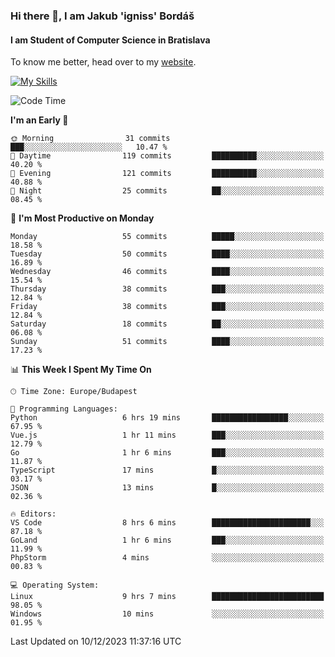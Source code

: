 ### Hi there 👋, I am Jakub 'igniss' Bordáš

#### I am Student of Computer Science in Bratislava
To know me better, head over to my [website](https://bordas.sk).

[![My Skills](https://skillicons.dev/icons?i=js,html,css,figma,svelte,java,kotlin,python,postgresql,typescript,nest,nodejs)](https://bordas.sk)


<!--START_SECTION:waka-->
![Code Time](http://img.shields.io/badge/Code%20Time-1%2C305%20hrs%202%20mins-blue)

**I'm an Early 🐤** 

```text
🌞 Morning                31 commits          ███░░░░░░░░░░░░░░░░░░░░░░   10.47 % 
🌆 Daytime                119 commits         ██████████░░░░░░░░░░░░░░░   40.20 % 
🌃 Evening                121 commits         ██████████░░░░░░░░░░░░░░░   40.88 % 
🌙 Night                  25 commits          ██░░░░░░░░░░░░░░░░░░░░░░░   08.45 % 
```
📅 **I'm Most Productive on Monday** 

```text
Monday                   55 commits          █████░░░░░░░░░░░░░░░░░░░░   18.58 % 
Tuesday                  50 commits          ████░░░░░░░░░░░░░░░░░░░░░   16.89 % 
Wednesday                46 commits          ████░░░░░░░░░░░░░░░░░░░░░   15.54 % 
Thursday                 38 commits          ███░░░░░░░░░░░░░░░░░░░░░░   12.84 % 
Friday                   38 commits          ███░░░░░░░░░░░░░░░░░░░░░░   12.84 % 
Saturday                 18 commits          ██░░░░░░░░░░░░░░░░░░░░░░░   06.08 % 
Sunday                   51 commits          ████░░░░░░░░░░░░░░░░░░░░░   17.23 % 
```


📊 **This Week I Spent My Time On** 

```text
🕑︎ Time Zone: Europe/Budapest

💬 Programming Languages: 
Python                   6 hrs 19 mins       █████████████████░░░░░░░░   67.95 % 
Vue.js                   1 hr 11 mins        ███░░░░░░░░░░░░░░░░░░░░░░   12.79 % 
Go                       1 hr 6 mins         ███░░░░░░░░░░░░░░░░░░░░░░   11.87 % 
TypeScript               17 mins             █░░░░░░░░░░░░░░░░░░░░░░░░   03.17 % 
JSON                     13 mins             █░░░░░░░░░░░░░░░░░░░░░░░░   02.36 % 

🔥 Editors: 
VS Code                  8 hrs 6 mins        ██████████████████████░░░   87.18 % 
GoLand                   1 hr 6 mins         ███░░░░░░░░░░░░░░░░░░░░░░   11.99 % 
PhpStorm                 4 mins              ░░░░░░░░░░░░░░░░░░░░░░░░░   00.83 % 

💻 Operating System: 
Linux                    9 hrs 7 mins        █████████████████████████   98.05 % 
Windows                  10 mins             ░░░░░░░░░░░░░░░░░░░░░░░░░   01.95 % 
```


 Last Updated on 10/12/2023 11:37:16 UTC
<!--END_SECTION:waka-->
